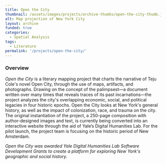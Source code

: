 ```yaml
---
title: Open the City
thumbnail: /assets/images/projects/archive-thumbs/open-the-city-thumb.jpg
alt: Map projection of New York City
layout: archive
funded: true
categories:
  - Spatial Analysis
tags:
  - Literature
permalink: '/projects/open-the-city/'
---
```


### Overview

*Open the City* is a literary mapping project that charts the narrative of Teju Cole's novel Open City, through the use of maps, artifacts, and photographs. Drawing on the concept of the palimpsest—a document written over many times that reveals traces of its past incarnations—the project analyzes the city's overlapping economic, social, and political legacies in four historic epochs. Open the City looks at New York's general history, as well as the impact of colonization, race, and trauma on the city. The original instantiation of the project, a 250-page composition with author-designed images and text, is currently being converted into an interactive website through the aid of Yale’s Digital Humanities Lab. For the pilot launch, the project team is focusing on the historic period of New Amsterdam.

*Open the City was awarded Yale Digital Humanities Lab Software Development Grants to create a platform for exploring New York's geographic and social history.*